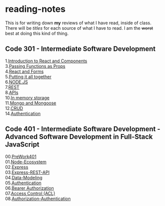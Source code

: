 # reading-notes

This is for writing down **my** reviews of what I have read, inside of class. There will be *titles* for each source of what I have to read. I am the ~~worst~~ best at doing this kind of thing.

## Code 301 - Intermediate Software Development
 1.[Introduction to React and Components](https://bpfingston.github.io/reading-notes/Introduction_to_React_and_Components)  
 3.[Passing Functions as Props](https://bpfingston.github.io/reading-notes/Passing_Functions_as_Props)  
 4.[React and Forms](https://bpfingston.github.io/reading-notes/React_and_Forms)  
 5.[Putting it all together](https://bpfingston.github.io/reading-notes/Putting_it_all_together)  
 6.[NODE.JS](https://bpfingston.github.io/reading-notes/NODEJS)  
 7.[REST](https://bpfingston.github.io/reading-notes/REST)  
 8.[APIs](https://bpfingston.github.io/reading-notes/APIs)  
 10.[In memory storage](https://bpfingston.github.io/reading-notes/In_memory_storage)  
 11.[Mongo and Mongoose](https://bpfingston.github.io/reading-notes/Mongo_and_Mongoose)  
 12.[CRUD](https://bpfingston.github.io/reading-notes/CRUD)  
 14.[Authentication](https://bpfingston.github.io/reading-notes/Authentication)  

## Code 401 - Intermediate Software Development - Advanced Software Development in Full-Stack JavaScript  
 00.[PreWork401](https://bpfingston.github.io/reading-notes/PreWork)  
 01.[Node-Ecosystem](https://bpfingston.github.io/reading-notes/Node-Ecosystem)  
 02.[Express](https://bpfingston.github.io/reading-notes/Express)  
 03.[Express-REST-API](https://bpfingston.github.io/reading-notes/Express-REST-API)  
 04.[Data-Modeling](https://bpfingston.github.io/reading-notes/Data-Modeling)  
 05.[Authentication](https://bpfingston.github.io/reading-notes/Authentication2)  
 06.[Bearer Authorization](https://bpfingston.github.io/reading-notes/Bearer-Authorization)  
 07.[Access Control (ACL)](https://bpfingston.github.io/reading-notes/Access-Control-(ACL))  
 08.[Authorization-Authentication](https://bpfingston.github.io/reading-notes/Authorization-Authentication)